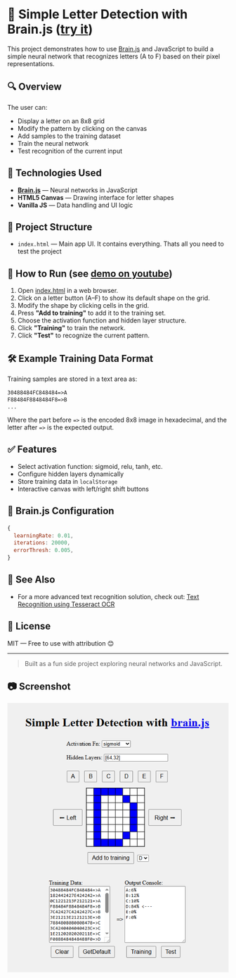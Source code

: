 # 🧠 Simple Letter Detection with Brain.js ([try it](https://raw.githack.com/alex-lysenko-de/brain-js-demo/main/index.html))

This project demonstrates how to use [Brain.js](https://brain.js.org) and JavaScript to build a simple neural network that recognizes letters (A to F) based on their pixel representations.

## 🔍 Overview

The user can:
- Display a letter on an 8x8 grid
- Modify the pattern by clicking on the canvas
- Add samples to the training dataset
- Train the neural network
- Test recognition of the current input

## 🧩 Technologies Used

- **[Brain.js](https://brain.js.org/)** — Neural networks in JavaScript
- **HTML5 Canvas** — Drawing interface for letter shapes
- **Vanilla JS** — Data handling and UI logic

## 📂 Project Structure

- `index.html` — Main app UI. It contains everything. Thats all you need to test the project

## 🚀 How to Run (see [demo on youtube](https://youtu.be/73i75CEyvzM))

1. Open [index.html](https://raw.githack.com/alex-lysenko-de/brain-js-demo/main/index.html) in a web browser.
2. Click on a letter button (A–F) to show its default shape on the grid.
3. Modify the shape by clicking cells in the grid.
4. Press **"Add to training"** to add it to the training set.
5. Choose the activation function and hidden layer structure.
6. Click **"Training"** to train the network.
7. Click **"Test"** to recognize the current pattern.

## 🛠 Example Training Data Format

Training samples are stored in a text area as:

```
30488484FC848484=>A
F88484F8848484F8=>B
...
```

Where the part before `=>` is the encoded 8x8 image in hexadecimal, and the letter after `=>` is the expected output.


## ✅ Features

- Select activation function: sigmoid, relu, tanh, etc.
- Configure hidden layers dynamically
- Store training data in `localStorage`
- Interactive canvas with left/right shift buttons


## 🧠 Brain.js Configuration

```js
{
  learningRate: 0.01,
  iterations: 20000,
  errorThresh: 0.005,
}
```
## 🔗 See Also

- For a more advanced text recognition solution, check out: [Text Recognition using Tesseract OCR](https://github.com/alex-lysenko-de/clipboard-plus/tree/main/tesseract)


## 📄 License

MIT — Free to use with attribution 😊

---

> Built as a fun side project exploring neural networks and JavaScript.
>

## 📷 Screenshot

[![App Screenshot](img/main.png)](https://youtu.be/73i75CEyvzM)
